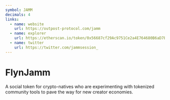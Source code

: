 ```yaml
---
symbol: JAMM
decimals: 4
links:
  - name: website
    url: https://outpost-protocol.com/jamm
  - name: explorer
    url: https://etherscan.io/token/0x56687cf29Ac9751Ce2a4E764680B6aD7E668942e
  - name: twitter
    url: https://twitter.com/jammsession_
---
```


# FlynJamm

A social token for crypto-natives who are experimenting with tokenized community tools to pave the way for new creator economies.
